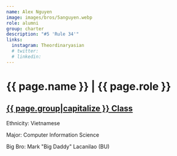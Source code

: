 ```yaml
---
name: Alex Nguyen
image: images/bros/5anguyen.webp
role: alumni
group: charter
description: "#5 'Rule 34'"
links:
  instagram: Theordinaryasian
  # twitter: 
  # linkedin: 
---
```


# {{ page.name }} | {{ page.role }} 
    
## [{{ page.group|capitalize }} Class](/brothers/{{page.group}}s)
    
Ethnicity: Vietnamese

Major: Computer Information Science

Big Bro: Mark "Big Daddy" Lacanilao (BU)


